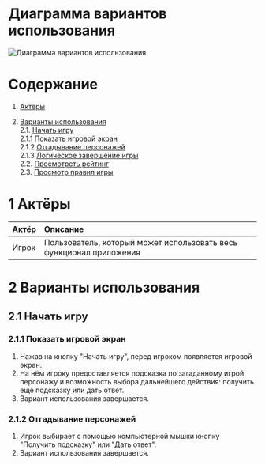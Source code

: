 # Диаграмма вариантов использования

![Диаграмма вариантов использования](https://github.com/bar47ney/trtpo_two/blob/master/Images/use_case.png)
# Содержание

1. [Актёры](#1) <br>
2. [Варианты использования](#2) <br>
    2.1. [Начать игру](#2.1) <br>
      2.1.1 [Показать игровой экран](#2.1.1) <br>
      2.1.2 [Отгадывание персонажей](#2.1.2) <br>
      2.1.3 [Логическое завершение игры](#2.1.3) <br>
    2.2. [Просмотреть рейтинг](#2.2) <br>
    2.3. [Просмотр правил игры](#2.3) <br>
    
    <a name="1"/>
 
 # 1 Актёры
 
| Актёр | Описание |
|:--|:--|
| Игрок | Пользователь, который может использовать весь функционал приложения |

<a name="2"/>

# 2 Варианты использования

<a name="2.1"/>

## 2.1 Начать игру

<a name="2.1.1"/>

### 2.1.1 Показать игровой экран
1. Нажав на кнопку "Начать игру", перед игроком появляется игровой экран. <br>
2. На нём игроку предоставляется подсказка по загаданному игрой персонажу и возможность выбора дальнейшего действия: получить ещё подсказку или дать ответ.<br>
3. Вариант использования завершается.

<a name="2.1.2"/>

### 2.1.2 Отгадывание персонажей
1. Игрок выбирает с помощью компьютерной мышки кнопку "Получить подсказку" или "Дать ответ".
2. Вариант использования завершается.
